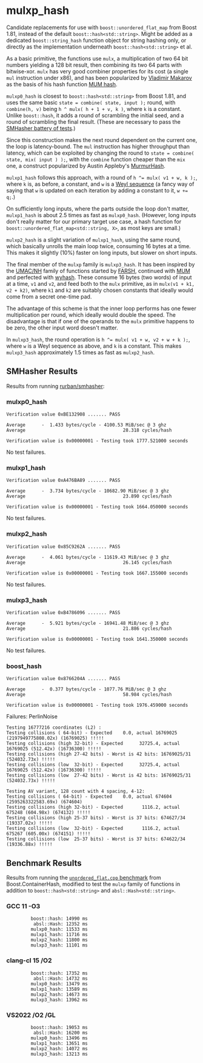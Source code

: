# mulxp_hash

Candidate replacements for use with `boost::unordered_flat_map` from
Boost 1.81, instead of the default `boost::hash<std::string>`. Might
be added as a dedicated `boost::string_hash` function object for
string hashing only, or directly as the implementation underneath
`boost::hash<std::string>` et al.

As a basic primitive, the functions use `mulx`, a multiplication of
two 64 bit numbers yielding a 128 bit result, then combining its two
64 parts with bitwise-xor. `mulx` has very good combiner properties
for its cost (a single `mul` instruction under x86), and has been
popularized by [Vladimir Makarov](https://github.com/vnmakarov) as
the basis of his hash function [MUM hash](https://github.com/vnmakarov/mum-hash).

`mulxp0_hash` is closest to `boost::hash<std::string>` from Boost 1.81,
and uses the same basic `state = combine( state, input );` round, with
`combine(h, v)` being `h ^ mulx( h + 1 + v, k )`, where `k` is a constant.
Unlike `boost::hash`, it adds a round of scrambling the initial seed, and
a round of scrambling the final result. (These are necessary to pass the
[SMHasher battery of tests](https://github.com/rurban/smhasher).)

Since this construction makes the next round dependent on the current one,
the loop is latency-bound. The `mul` instruction has higher throughput than
latency, which can be exploited by changing the round to
`state = combine( state, mix( input ) );`, with the `combine` function
cheaper than the `mix` one, a construct popularized by Austin Appleby's
[MurmurHash](https://github.com/aappleby/smhasher/blob/61a0530f28277f2e850bfc39600ce61d02b518de/src/MurmurHash2.cpp).

`mulxp1_hash` follows this approach, with a round of
`h ^= mulx( v1 + w, k );`, where `k` is, as before, a constant, and `w`
is a [Weyl sequence](https://en.wikipedia.org/wiki/Weyl_sequence) (a
fancy way of saying that `w` is updated on each iteration by adding a
constant to it, `w += q;`.)

On sufficiently long inputs, where the parts outside the loop don't matter,
`mulxp1_hash` is about 2.5 times as fast as `mulxp0_hash`. (However, long
inputs don't really matter for our primary target use case, a hash function
for `boost::unordered_flat_map<std::string, X>`, as most keys are small.)

`mulxp2_hash` is a slight variation of `mulxp1_hash`, using the same round,
which basically unrolls the main loop twice, consuming 16 bytes at a time.
This makes it slightly (10%) faster on long inputs, but slower on short
inputs.

The final member of the `mulxp` family is `mulxp3_hash`. It has been inspired
by the [UMAC/NH](https://en.wikipedia.org/wiki/UMAC) family of functions
started by [FARSH](https://github.com/Bulat-Ziganshin/FARSH), continued with
[MUM](https://github.com/vnmakarov/mum-hash) and perfected with
[wyhash](https://github.com/wangyi-fudan/wyhash). These consume 16 bytes
(two words) of input at a time, `v1` and `v2`, and feed both to the `mulx`
primitive, as in `mulx(v1 + k1, v2 + k2)`, where `k1` and `k2` are suitably
chosen constants that ideally would come from a secret one-time pad.

The advantage of this scheme is that the inner loop performs has one fewer
multiplication per round, which ideally would double the speed. The
disadvantage is that if one of the operands to the `mulx` primitive happens
to be zero, the other input word doesn't matter.

In `mulxp3_hash`, the round operation is `h ^= mulx( v1 + w, v2 + w + k );`,
where `w` is a Weyl sequence as above, and `k` is a constant. This makes
`mulxp3_hash` approximately 1.5 times as fast as `mulxp2_hash`.

## SMHasher Results

Results from running [rurban/smhasher](https://github.com/rurban/smhasher):

### mulxp0_hash

```
Verification value 0xBE132908 ....... PASS

Average      -  1.433 bytes/cycle - 4100.53 MiB/sec @ 3 ghz
Average                                    28.318 cycles/hash

Verification value is 0x00000001 - Testing took 1777.521000 seconds
```

No test failures.

### mulxp1_hash

```
Verification value 0xA476BA89 ....... PASS

Average      -  3.734 bytes/cycle - 10682.90 MiB/sec @ 3 ghz
Average                                    23.890 cycles/hash

Verification value is 0x00000001 - Testing took 1664.050000 seconds
```

No test failures.

### mulxp2_hash

```
Verification value 0x85C9262A ....... PASS

Average      -  4.061 bytes/cycle - 11619.43 MiB/sec @ 3 ghz
Average                                    26.145 cycles/hash

Verification value is 0x00000001 - Testing took 1667.155000 seconds
```

No test failures.

### mulxp3_hash

```
Verification value 0xB4786096 ....... PASS

Average      -  5.921 bytes/cycle - 16941.48 MiB/sec @ 3 ghz
Average                                    21.886 cycles/hash

Verification value is 0x00000001 - Testing took 1641.350000 seconds
```

No test failures.

### boost_hash

```
Verification value 0x8766204A ....... PASS

Average      -  0.377 bytes/cycle - 1077.76 MiB/sec @ 3 ghz
Average                                    58.984 cycles/hash

Verification value is 0x00000001 - Testing took 1976.459000 seconds
```

Failures: PerlinNoise

```
Testing 16777216 coordinates (L2) :
Testing collisions ( 64-bit) - Expected    0.0, actual 16769025 (2197949775808.02x) (16769025) !!!!!
Testing collisions (high 32-bit) - Expected      32725.4, actual 16769025 (512.42x) (16736300) !!!!!
Testing collisions (high 27-42 bits) - Worst is 42 bits: 16769025/31 (524032.73x) !!!!!
Testing collisions (low  32-bit) - Expected      32725.4, actual 16769025 (512.42x) (16736300) !!!!!
Testing collisions (low  27-42 bits) - Worst is 42 bits: 16769025/31 (524032.73x) !!!!!

Testing AV variant, 128 count with 4 spacing, 4-12:
Testing collisions ( 64-bit) - Expected    0.0, actual 674604 (2595263322583.69x) (674604)
Testing collisions (high 32-bit) - Expected       1116.2, actual 675248 (604.98x) (674132) !!!!!
Testing collisions (high 25-37 bits) - Worst is 37 bits: 674627/34 (19337.02x) !!!!!
Testing collisions (low  32-bit) - Expected       1116.2, actual 675267 (605.00x) (674151) !!!!!
Testing collisions (low  25-37 bits) - Worst is 37 bits: 674622/34 (19336.88x) !!!!!
```

## Benchmark Results

Results from running the
[`unordered_flat.cpp` benchmark](https://github.com/boostorg/container_hash/blob/16546190f6f441b8c341d3887120d2f687369428/benchmark/unordered_flat.cpp)
from Boost.ContainerHash, modified to test the `mulxp` family of functions
in addition to `boost::hash<std::string>` and `absl::Hash<std::string>`.

### GCC 11 -O3

```
         boost::hash: 14990 ms
          absl::Hash: 12352 ms
         mulxp0_hash: 11533 ms
         mulxp1_hash: 11716 ms
         mulxp2_hash: 11800 ms
         mulxp3_hash: 11101 ms
```

### clang-cl 15 /O2

```
         boost::hash: 17352 ms
          absl::Hash: 14732 ms
         mulxp0_hash: 13479 ms
         mulxp1_hash: 13589 ms
         mulxp2_hash: 14673 ms
         mulxp3_hash: 13962 ms
```

### VS2022 /O2 /GL

```
         boost::hash: 19053 ms
          absl::Hash: 16200 ms
         mulxp0_hash: 13496 ms
         mulxp1_hash: 13651 ms
         mulxp2_hash: 14072 ms
         mulxp3_hash: 13213 ms
```

